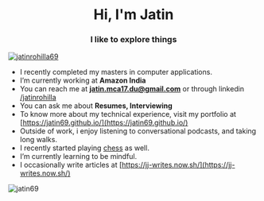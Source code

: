 <h1 align="center">Hi, I'm Jatin</h1>
<h3 align="center">I like to explore things</h3>

</a><p align="left"> <a href="https://twitter.com/jatinrohilla69" target="blank"><img src="https://img.shields.io/twitter/follow/jatinrohilla69?logo=twitter" alt="jatinrohilla69" /></a> </p>

- I recently completed my masters in computer applications.
- I’m currently working at **Amazon India**
- You can reach me at **jatin.mca17.du@gmail.com** or through linkedin [/jatinrohilla](https://www.linkedin.com/in/jatinrohilla/)
- You can ask me about **Resumes, Interviewing**
- To know more about my technical experience, visit my portfolio at [https://jatin69.github.io/](https://jatin69.github.io/)
- Outside of work, i enjoy listening to conversational podcasts, and taking long walks.
- I recently started playing [chess](https://www.chess.com/member/jatin_rohilla) as well.
- I’m currently learning to be mindful. 
- I occasionally write articles at [https://jj-writes.now.sh/](https://jj-writes.now.sh/)

<p align="left"> <img src="https://komarev.com/ghpvc/?username=jatin69&label=Profile%20views&color=0e75b6&style=flat" alt="jatin69" /> </p>
